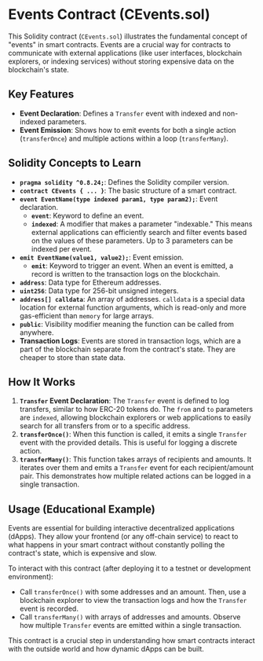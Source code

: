 # Events Contract (CEvents.sol)

This Solidity contract (`CEvents.sol`) illustrates the fundamental concept of "events" in smart contracts. Events are a crucial way for contracts to communicate with external applications (like user interfaces, blockchain explorers, or indexing services) without storing expensive data on the blockchain's state.

## Key Features

*   **Event Declaration**: Defines a `Transfer` event with indexed and non-indexed parameters.
*   **Event Emission**: Shows how to emit events for both a single action (`transferOnce`) and multiple actions within a loop (`transferMany`).

## Solidity Concepts to Learn

*   **`pragma solidity ^0.8.24;`**: Defines the Solidity compiler version.
*   **`contract CEvents { ... }`**: The basic structure of a smart contract.
*   **`event EventName(type indexed param1, type param2);`**: Event declaration.
    *   **`event`**: Keyword to define an event.
    *   **`indexed`**: A modifier that makes a parameter "indexable." This means external applications can efficiently search and filter events based on the values of these parameters. Up to 3 parameters can be indexed per event.
*   **`emit EventName(value1, value2);`**: Event emission.
    *   **`emit`**: Keyword to trigger an event. When an event is emitted, a record is written to the transaction logs on the blockchain.
*   **`address`**: Data type for Ethereum addresses.
*   **`uint256`**: Data type for 256-bit unsigned integers.
*   **`address[] calldata`**: An array of addresses. `calldata` is a special data location for external function arguments, which is read-only and more gas-efficient than `memory` for large arrays.
*   **`public`**: Visibility modifier meaning the function can be called from anywhere.
*   **Transaction Logs**: Events are stored in transaction logs, which are a part of the blockchain separate from the contract's state. They are cheaper to store than state data.

## How It Works

1.  **`Transfer` Event Declaration**: The `Transfer` event is defined to log transfers, similar to how ERC-20 tokens do. The `from` and `to` parameters are `indexed`, allowing blockchain explorers or web applications to easily search for all transfers from or to a specific address.
2.  **`transferOnce()`**: When this function is called, it emits a single `Transfer` event with the provided details. This is useful for logging a discrete action.
3.  **`transferMany()`**: This function takes arrays of recipients and amounts. It iterates over them and emits a `Transfer` event for each recipient/amount pair. This demonstrates how multiple related actions can be logged in a single transaction.

## Usage (Educational Example)

Events are essential for building interactive decentralized applications (dApps). They allow your frontend (or any off-chain service) to react to what happens in your smart contract without constantly polling the contract's state, which is expensive and slow.

To interact with this contract (after deploying it to a testnet or development environment):

*   Call `transferOnce()` with some addresses and an amount. Then, use a blockchain explorer to view the transaction logs and how the `Transfer` event is recorded.
*   Call `transferMany()` with arrays of addresses and amounts. Observe how multiple `Transfer` events are emitted within a single transaction.

This contract is a crucial step in understanding how smart contracts interact with the outside world and how dynamic dApps can be built.
